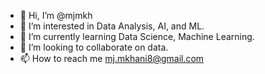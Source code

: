 - 👋 Hi, I’m @mjmkh
- 👀 I’m interested in Data Analysis, AI, and ML.
- 🌱 I’m currently learning Data Science, Machine Learning.
- 💞️ I’m looking to collaborate on data.
- 📫 How to reach me mj.mkhani8@gmail.com

<!---
mjmkh/mjmkh is a ✨ special ✨ repository because its `README.md` (this file) appears on your GitHub profile.
You can click the Preview link to take a look at your changes.
--->
